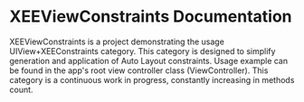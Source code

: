 XEEViewConstraints Documentation
========
XEEViewConstraints is a project demonstrating the usage UIView+XEEConstraints category. This category is designed to simplify generation and application of Auto Layout constraints. Usage example can be found in the app's root view controller class (ViewController). This category is a continuous work in progress, constantly increasing in methods count. 